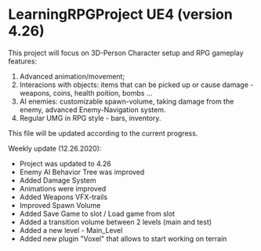 # LearningRPGProject UE4 (version 4.26)
This project will focus on 3D-Person Character setup and RPG gameplay features:

1) Advanced animation/movement;
2) Interacions with objects: items that can be picked up or cause damage - weapons, coins, health poition, bombs ... 
3) AI enemies: customizable spawn-volume, taking damage from the enemy, advanced Enemy-Navigation system.
4) Regular UMG in RPG style - bars, inventory. 

This file will be updated according to the current progress.

Weekly update (12.26.2020):

- Project was updated to 4.26
- Enemy AI Behavior Tree was improved 
- Added Damage System
- Animations were improved
- Added Weapons VFX-trails 
- Improved Spawn Volume
- Added Save Game to slot / Load game from slot
- Added a transition volume between 2 levels (main and test)
- Added a new level - Main_Level
- Added new plugin "Voxel" that allows to start working on terrain 




